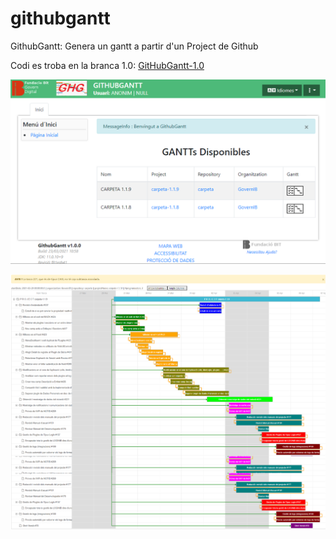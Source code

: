 # githubgantt
GithubGantt: Genera un gantt a partir d'un Project de Github

Codi es troba en la branca 1.0: [GitHubGantt-1.0](https://github.com/Fundacio-Bit/githubgantt/tree/githubgantt-1.0)

![GitHubGANTT LIST](/githubgant_list.png)


![GitHubGANTT GANTT](/githubgant_gantt.png)

